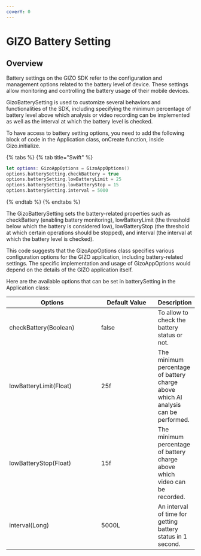 ```yaml
---
coverY: 0
---
```


# GIZO Battery Setting

## Overview

Battery settings on the GIZO SDK refer to the configuration and management options related to the battery level of device. These settings allow monitoring and controlling the battery usage of their mobile devices.

GizoBatterySetting is used to customize several behaviors and functionalities of the SDK,  including specifying the minimum percentage of battery level above which analysis or video recording can be implemented as well as the interval at which the battery level is checked.

To have access to battery setting options, you need to add the following block of code in the Application class, onCreate function, inside Gizo.initialize.

{% tabs %}
{% tab title="Swift" %}
```swift
let options: GizoAppOptions = GizoAppOptions()
options.batterySetting.checkBattery = true
options.batterySetting.lowBatteryLimit = 25
options.batterySetting.lowBatteryStop = 15
options.batterySetting.interval = 5000
```
{% endtab %}
{% endtabs %}

The GizoBatterySetting sets the battery-related properties such as checkBattery (enabling battery monitoring), lowBatteryLimit (the threshold below which the battery is considered low), lowBatteryStop (the threshold at which certain operations should be stopped), and interval (the interval at which the battery level is checked).

This code suggests that the GizoAppOptions class specifies various configuration options for the GIZO application, including battery-related settings. The specific implementation and usage of GizoAppOptions would depend on the details of the GIZO application itself.



Here are the available options that can be set in batterySetting in the Application class:

<table><thead><tr><th width="252">Options</th><th width="167.33333333333331">Default Value</th><th>Description</th></tr></thead><tbody><tr><td>checkBattery(Boolean)</td><td>false</td><td>To allow to check the battery status or not.</td></tr><tr><td>lowBatteryLimit(Float)</td><td>25f</td><td>The minimum percentage of battery charge above which AI analysis can be performed.</td></tr><tr><td>lowBatteryStop(Float)</td><td>15f</td><td>The minimum percentage of battery charge above which video can be recorded.</td></tr><tr><td>interval(Long)</td><td>5000L</td><td>An interval of time for getting battery status in 1 second.</td></tr></tbody></table>
